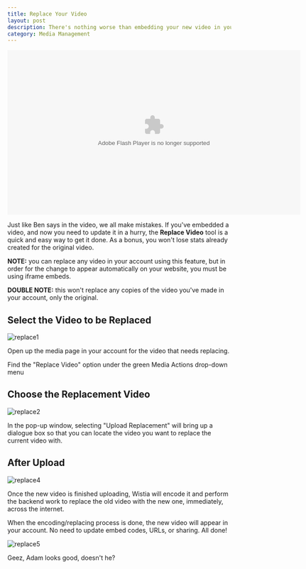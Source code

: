 ```yaml
---
title: Replace Your Video
layout: post
description: There's nothing worse than embedding your new video in your site, and realizing there's a mistake in an edit or a typo in a graphic. Use Wistia's replace video tool to easily get a new video up in no time.
category: Media Management
---
```


<div class="video_embed">
<div id="wistia_59ad3f2dc4" class="wistia_embed" style="width:660px;height:371px;" data-video-width="660" data-video-height="371"><object id="wistia_59ad3f2dc4_seo" classid="clsid:D27CDB6E-AE6D-11cf-96B8-444553540000" style="display:block;height:371px;position:relative;width:660px;"><param name="movie" value="http://embed.wistia.com/flash/embed_player_v2.0.swf?2012-06-01"></param><param name="allowfullscreen" value="true"></param><param name="allowscriptaccess" value="always"></param><param name="bgcolor" value="#000000"></param><param name="wmode" value="opaque"></param><param name="flashvars" value="customColor=4991C4&hdUrl%5Bheight%5D=720&hdUrl%5Btype%5D=hdflv&hdUrl%5Burl%5D=http%3A%2F%2Fembed.wistia.com%2Fdeliveries%2Fb55fb5e3fa5431b8e42c64d262f13d5350f65cd5.bin&hdUrl%5Bwidth%5D=1280&mediaDuration=34.327&stillUrl=http%3A%2F%2Fembed.wistia.com%2Fdeliveries%2Fa95bb9997130b605c3d98b51ca65398c45f39950.jpg%3Fimage_crop_resized%3D660x371&unbufferedSeek=true&videoUrl=http%3A%2F%2Fembed.wistia.com%2Fdeliveries%2Fba57a9957b11ac6e0148e9cd0061f713c353cf13.bin"></param><embed src="http://embed.wistia.com/flash/embed_player_v2.0.swf?2012-06-01" allowfullscreen="true" allowscriptaccess="always" bgcolor=#000000 flashvars="customColor=4991C4&hdUrl%5Bheight%5D=720&hdUrl%5Btype%5D=hdflv&hdUrl%5Burl%5D=http%3A%2F%2Fembed.wistia.com%2Fdeliveries%2Fb55fb5e3fa5431b8e42c64d262f13d5350f65cd5.bin&hdUrl%5Bwidth%5D=1280&mediaDuration=34.327&stillUrl=http%3A%2F%2Fembed.wistia.com%2Fdeliveries%2Fa95bb9997130b605c3d98b51ca65398c45f39950.jpg%3Fimage_crop_resized%3D640x360&unbufferedSeek=true&videoUrl=http%3A%2F%2Fembed.wistia.com%2Fdeliveries%2Fba57a9957b11ac6e0148e9cd0061f713c353cf13.bin" name="wistia_59ad3f2dc4_html" style="display:block;height:100%;position:relative;width:100%;" type="application/x-shockwave-flash" wmode="opaque"></embed></object></div>
<script charset="ISO-8859-1" src="http://fast.wistia.com/static/concat/E-v1.js"></script>
<script>
wistiaEmbed = Wistia.embed("59ad3f2dc4", {
  version: "v1",
  videoWidth: 660,
  videoHeight: 371,
  playerColor: "688AAD"
});
</script>
<script charset="ISO-8859-1" src="http://fast.wistia.com/embed/medias/59ad3f2dc4/metadata.js"></script>
</div>

Just like Ben says in the video, we all make mistakes.  If you've embedded a video, and now you need to update it in a hurry, the **Replace Video** tool is a quick and easy way to get it done.  As a bonus, you won't lose stats already created for the original video.

**NOTE:** you can replace any video in your account using this feature, but in order for the change to appear automatically on your website, you must be using iframe embeds.

**DOUBLE NOTE:** this won't replace any copies of the video you've made in your account, only the original. 

## Select the Video to be Replaced

<div class="post_image float_right"><img src="http://embed.wistia.com/deliveries/05b52293ca30983d8bf5203c78c07857553d6964.png" alt="replace1" /></div>

Open up the media page in your account for the video that needs replacing.

Find the "Replace Video" option under the green Media Actions drop-down menu


## Choose the Replacement Video 

<div class="post_image center"><img src="http://embed.wistia.com/deliveries/3cdd2c451899e0b35a26717f3c95eb8199bfd4a6.png" alt="replace2" /></div>

In the pop-up window, selecting "Upload Replacement" will bring up a dialogue box so that you can locate the video you want to replace the current video with.

## After Upload

<div class="post_image center"><img src="http://embed.wistia.com/deliveries/a5c47cabc5bf11548bc57f5d19cf81e16d230cdf.png" alt="replace4" /></div>

Once the new video is finished uploading, Wistia will encode it and perform the backend work to replace the old video with the new one, immediately, across the internet.

When the encoding/replacing process is done, the new video will appear in your account.  No need to update embed codes, URLs, or sharing.  All done!

<div class="post_image center"><img src="http://embed.wistia.com/deliveries/eadf1d5c180b2580c747542f5ffe9e337976ac9a.png" alt="replace5" /></div>

Geez, Adam looks good, doesn't he?

